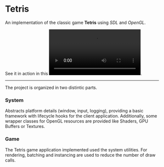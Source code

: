 # Tetris

An implementation of the classic game **Tetris** using _SDL_ and _OpenGL_.

See it in action in this ![video](https://user-images.githubusercontent.com/53510560/117455455-7d9e5780-af47-11eb-9583-2873258b8944.mp4).

---

The project is organized in two distintic parts.

### System

Abstracts platform details (window, input, logging), providing a basic framework with lifecycle hooks for the client application. Additionally, some wrapper classes for OpenGL resources are provided like Shaders, GPU Buffers or Textures.

### Game

The Tetris game application implemented used the system utilities. For rendering, batching and instancing are used to reduce the number of draw calls.
